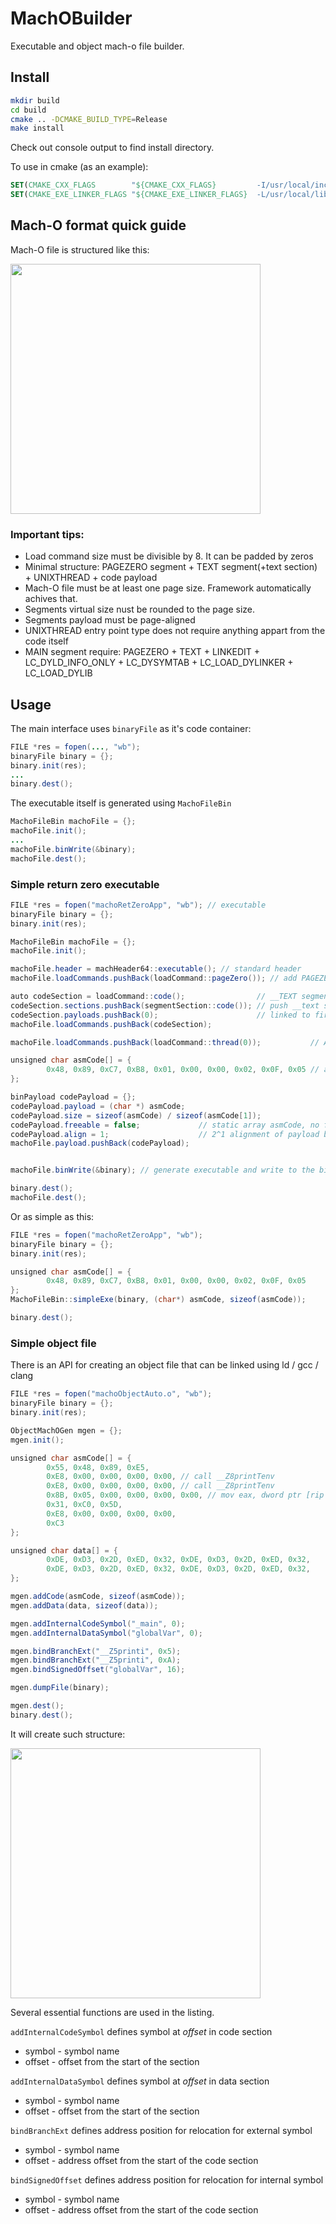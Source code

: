 # MachOBuilder

Executable and object mach-o file builder.

## Install

```bash
mkdir build
cd build
cmake .. -DCMAKE_BUILD_TYPE=Release
make install
```

Check out console output to find install directory.

To use in cmake (as an example):

```cmake
SET(CMAKE_CXX_FLAGS        "${CMAKE_CXX_FLAGS}         -I/usr/local/include") # check your installation directory
SET(CMAKE_EXE_LINKER_FLAGS "${CMAKE_EXE_LINKER_FLAGS}  -L/usr/local/lib")
```

## Mach-O format quick guide

Mach-O file is structured like this:

<img width="400px" src="https://github.com/AlexRoar/MachOBuilder/raw/main/assets/machostruct.png">

### Important tips: 
- Load command size must be divisible by 8. It can be padded by zeros
- Minimal structure: PAGEZERO segment + TEXT segment(+text section) + UNIXTHREAD + code payload
- Mach-O file must be at least one page size. Framework automatically achives that.
- Segments virtual size nust be rounded to the page size.
- Segments payload must be page-aligned 
- UNIXTHREAD entry point type does not require anything appart from the code itself
- MAIN segment require: PAGEZERO + TEXT + LINKEDIT + LC_DYLD_INFO_ONLY + LC_DYSYMTAB + LC_LOAD_DYLINKER + LC_LOAD_DYLIB
## Usage

The main interface uses ```binaryFile``` as it's code container:

```java
FILE *res = fopen(..., "wb");
binaryFile binary = {};
binary.init(res);
...
binary.dest();
```

The executable itself is generated using  ```MachoFileBin```

```java
MachoFileBin machoFile = {};
machoFile.init();
...
machoFile.binWrite(&binary);
machoFile.dest();
```

### Simple return zero executable

```java
FILE *res = fopen("machoRetZeroApp", "wb"); // executable
binaryFile binary = {};
binary.init(res);

MachoFileBin machoFile = {};
machoFile.init();

machoFile.header = machHeader64::executable(); // standard header
machoFile.loadCommands.pushBack(loadCommand::pageZero()); // add PAGEZERO load command 

auto codeSection = loadCommand::code();                // __TEXT segment
codeSection.sections.pushBack(segmentSection::code()); // push __text section to __TEXT segment
codeSection.payloads.pushBack(0);                      // linked to first payload
machoFile.loadCommands.pushBack(codeSection);

machoFile.loadCommands.pushBack(loadCommand::thread(0));           // Add UNIXTHREAD load command referencing to first section (codeSection)

unsigned char asmCode[] = {
        0x48, 0x89, 0xC7, 0xB8, 0x01, 0x00, 0x00, 0x02, 0x0F, 0x05 // asm code to execute return 0 syscall
};

binPayload codePayload = {};
codePayload.payload = (char *) asmCode;
codePayload.size = sizeof(asmCode) / sizeof(asmCode[1]);
codePayload.freeable = false;             // static array asmCode, no free() required
codePayload.align = 1;                    // 2^1 alignment of payload block
machoFile.payload.pushBack(codePayload);


machoFile.binWrite(&binary); // generate executable and write to the binary

binary.dest();
machoFile.dest();
```

Or as simple as this:

```java
FILE *res = fopen("machoRetZeroApp", "wb");
binaryFile binary = {};
binary.init(res);

unsigned char asmCode[] = {
        0x48, 0x89, 0xC7, 0xB8, 0x01, 0x00, 0x00, 0x02, 0x0F, 0x05
};
MachoFileBin::simpleExe(binary, (char*) asmCode, sizeof(asmCode));

binary.dest();
```

### Simple object file

There is an API for creating an object file that can be linked using ld / gcc / clang

```java
FILE *res = fopen("machoObjectAuto.o", "wb");
binaryFile binary = {};
binary.init(res);

ObjectMachOGen mgen = {};
mgen.init();

unsigned char asmCode[] = {
        0x55, 0x48, 0x89, 0xE5,
        0xE8, 0x00, 0x00, 0x00, 0x00, // call __Z8printTenv
        0xE8, 0x00, 0x00, 0x00, 0x00, // call __Z8printTenv
        0x8B, 0x05, 0x00, 0x00, 0x00, 0x00, // mov eax, dword ptr [rip + offset globalVar ]
        0x31, 0xC0, 0x5D,
        0xE8, 0x00, 0x00, 0x00, 0x00,
        0xC3
};

unsigned char data[] = {
        0xDE, 0xD3, 0x2D, 0xED, 0x32, 0xDE, 0xD3, 0x2D, 0xED, 0x32,
        0xDE, 0xD3, 0x2D, 0xED, 0x32, 0xDE, 0xD3, 0x2D, 0xED, 0x32,
};

mgen.addCode(asmCode, sizeof(asmCode));
mgen.addData(data, sizeof(data));

mgen.addInternalCodeSymbol("_main", 0);
mgen.addInternalDataSymbol("globalVar", 0);

mgen.bindBranchExt("__Z5printi", 0x5);
mgen.bindBranchExt("__Z5printi", 0xA);
mgen.bindSignedOffset("globalVar", 16);

mgen.dumpFile(binary);

mgen.dest();
binary.dest();
```

It will create such structure:

<img width="400px" src="https://github.com/AlexRoar/MachOBuilder/raw/main/assets/struct.png">

Several essential functions are used in the listing.

`addInternalCodeSymbol` defines symbol at *offset* in code section
- symbol - symbol name
- offset - offset from the start of the section

`addInternalDataSymbol` defines symbol at *offset* in data section
- symbol - symbol name
- offset - offset from the start of the section

`bindBranchExt` defines address position for relocation for external symbol
- symbol - symbol name
- offset - address offset from the start of the code section

`bindSignedOffset` defines address position for relocation for internal symbol
- symbol - symbol name
- offset - address offset from the start of the code section
